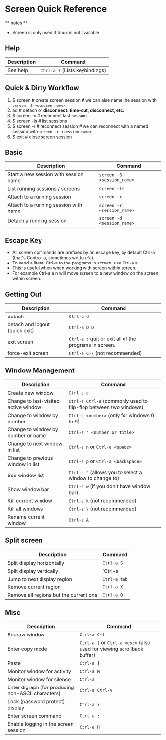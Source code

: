 # Screen Quick Reference

** notes **

  - Screen is only used if tmux is not available

## Help

| Description     | Command                         |
| --------------- | ------------------------------- |
| See help        | `Ctrl-a ?` (Lists keybindings)  |


## Quick & Dirty Workflow

1. $ screen                 # create screen session
                            # we can alse name the session with `screen -S <session-name>`
2. <ctrl>ad                 # detach or **disconnect: time-out, disconnect, etc.**
3. $ screen -x              # reconnect last session
3. $ screen -ls             # list sessions
4. $ screen -r <session-id> # reconnect session
                            # we can reconnect with a named session with `screen -r <session-name>`
5. $ exit                   # close screen session


## Basic

| Description                             | Command                                 |
| --------------------------------------- | --------------------------------------- |
| Start a new session with session name   | `screen -S <session_name>`              |
| List running sessions / screens         | `screen -ls`                            |
| Attach to a running session             | `screen -x`                             |
| Attach to a running session with name   | `screen -r <session_name>`              |
| Detach a running session                | `screen -d <session_name>`              |

## Escape Key

  - All screen commands are prefixed by an escape key, by default Ctrl-a (that's Control-a, sometimes written ^a).
  - To send a literal Ctrl-a to the programs in screen, use Ctrl-a a.
  - This is useful when when working with screen within screen.
  - For example Ctrl-a a n will move screen to a new window on the screen within screen. 

## Getting Out

| Description                             | Command                                                 |
| --------------------------------------- | ------------------------------------------------------- |
| detach                                  | `Ctrl-a d`                                              |
| detach and logout (quick exit)          | `Ctrl-a D D`                                            |
| exit screen                             | `Ctrl-a :` quit or exit all of the programs in screen.  |
| force-exit screen                       | `Ctrl-a C-\` (not recommended)                          |


## Window Management

| Description                             | Command                                                                 |
| --------------------------------------- | ----------------------------------------------------------------------- |
| Create new window                       | `Ctrl-a c`                                                              |
| Change to last-visited active window    | `Ctrl-a Ctrl-a` (commonly used to flip-flop between two windows)        |
| Change to window by number              | `Ctrl-a <number>` (only for windows 0 to 9)                             |
| Change to window by number or name      | `Ctrl-a ' <number or title>`                                            |
| Change to next window in list           | `Ctrl-a n` or `Ctrl-a <space>`                                          |
| Change to previous window in list       | `Ctrl-a p` or `Ctrl-a <backspace>`                                      |
| See window list                         | `Ctrl-a "` (allows you to select a window to change to)                 |
| Show window bar                         | `Ctrl-a w` (if you don't have window bar)                               |
| Kill current window                     | `Ctrl-a k` (not recommended)                                            |
| Kill all windows                        | `Ctrl-a \` (not recommended)                                            |
| Rename current window                   | `Ctrl-a A`                                                              |

## Split screen

| Description                             | Command                                                                 |
| --------------------------------------- | ----------------------------------------------------------------------- |
| Split display horizontally              | `Ctrl-a S`                                                              |
| Split display vertically                | `Ctrl-a                                                                 | ` or `Ctrl-a V` (for the vanilla vertical screen patch) |
| Jump to next display region             | `Ctrl-a tab`                                                            |
| Remove current region                   | `Ctrl-a X`                                                              |
| Remove all regions but the current one  | `Ctrl-a Q`                                                              |

## Misc

| Description                                             | Command                                                                 |
| ------------------------------------------------------- | ----------------------------------------------------------------------- |
| Redraw window                                           | `Ctrl-a C-l`                                                            |
| Enter copy mode                                         | `Ctrl-a [` or `Ctrl-a <esc>` (also used for viewing scrollback buffer)  |
| Paste                                                   | `Ctrl-a ]`                                                              |
| Monitor window for activity                             | `Ctrl-a M`                                                              |
| Monitor window for silence                              | `Ctrl-a _`                                                              |
| Enter digraph (for producing non-ASCII characters)      | `Ctrl-a Ctrl-v`                                                         |
| Lock (password protect) display                         | `Ctrl-a x`                                                              |
| Enter screen command                                    | `Ctrl-a :`                                                              |
| Enable logging in the screen session                    | `Ctrl-a H`                                                              |
